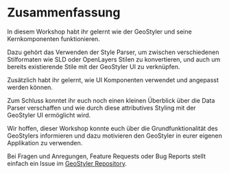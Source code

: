 # Zusammenfassung

In diesem Workshop habt ihr gelernt wie der GeoStyler und seine Kernkomponenten funktionieren.

Dazu gehört das Verwenden der Style Parser, um zwischen verschiedenen Stilformaten wie SLD oder OpenLayers Stilen zu konvertieren,
und auch um bereits existierende Stile mit der GeoStyler UI zu verknüpfen.

Zusätzlich habt ihr gelernt, wie UI Komponenten verwendet und angepasst werden können.

Zum Schluss konntet ihr euch noch einen kleinen Überblick über die Data Parser verschaffen und wie durch diese attributives Styling
mit der GeoStyler UI ermöglicht wird.

Wir hoffen, dieser Workshop konnte euch über die Grundfunktionalität des GeoStylers informieren und dazu motivieren den GeoStyler in
eurer eigenen Applikation zu verwenden.

Bei Fragen und Anregungen, Feature Requests oder Bug Reports stellt einfach ein Issue im [GeoStyler Repository](https://github.com/geostyler/geostyler/issues/new/choose).
